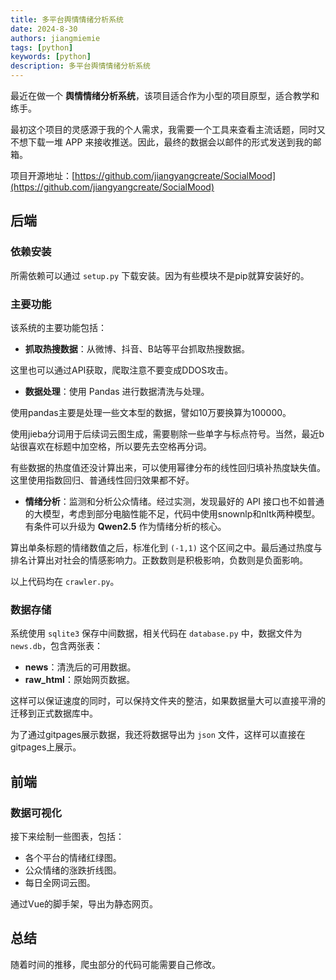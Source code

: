 ```yaml
---
title: 多平台舆情情绪分析系统
date: 2024-8-30
authors: jiangmiemie
tags: [python]
keywords: [python]
description: 多平台舆情情绪分析系统
---
```



最近在做一个 **舆情情绪分析系统**，该项目适合作为小型的项目原型，适合教学和练手。

最初这个项目的灵感源于我的个人需求，我需要一个工具来查看主流话题，同时又不想下载一堆 APP 来接收推送。因此，最终的数据会以邮件的形式发送到我的邮箱。

项目开源地址：[https://github.com/jiangyangcreate/SocialMood](https://github.com/jiangyangcreate/SocialMood)

## 后端

### 依赖安装

所需依赖可以通过 `setup.py` 下载安装。因为有些模块不是pip就算安装好的。

### 主要功能

该系统的主要功能包括：
- **抓取热搜数据**：从微博、抖音、B站等平台抓取热搜数据。

这里也可以通过API获取，爬取注意不要变成DDOS攻击。

- **数据处理**：使用 Pandas 进行数据清洗与处理。

使用pandas主要是处理一些文本型的数据，譬如10万要换算为100000。

使用jieba分词用于后续词云图生成，需要剔除一些单字与标点符号。当然，最近b站很喜欢在标题中加空格，所以要先去空格再分词。

有些数据的热度值还没计算出来，可以使用幂律分布的线性回归填补热度缺失值。这里使用指数回归、普通线性回归效果都不好。

- **情绪分析**：监测和分析公众情绪。经过实测，发现最好的 API 接口也不如普通的大模型，考虑到部分电脑性能不足，代码中使用snownlp和nltk两种模型。有条件可以升级为 **Qwen2.5** 作为情绪分析的核心。

算出单条标题的情绪数值之后，标准化到 `(-1,1)` 这个区间之中。最后通过热度与排名计算出对社会的情感影响力。正数数则是积极影响，负数则是负面影响。

以上代码均在 `crawler.py`。

### 数据存储

系统使用 `sqlite3` 保存中间数据，相关代码在 `database.py` 中，数据文件为 `news.db`，包含两张表：
- **news**：清洗后的可用数据。
- **raw_html**：原始网页数据。

这样可以保证速度的同时，可以保持文件夹的整洁，如果数据量大可以直接平滑的迁移到正式数据库中。

为了通过gitpages展示数据，我还将数据导出为 `json` 文件，这样可以直接在gitpages上展示。

## 前端

### 数据可视化

接下来绘制一些图表，包括：
- 各个平台的情绪红绿图。
- 公众情绪的涨跌折线图。
- 每日全网词云图。

通过Vue的脚手架，导出为静态网页。

## 总结

随着时间的推移，爬虫部分的代码可能需要自己修改。